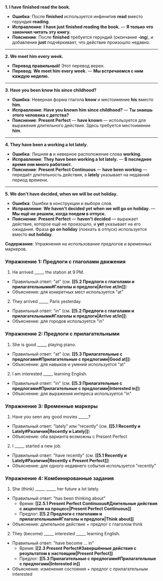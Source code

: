 **1. I have finished read the book.**

- **Ошибка**: После **finished** используется инфинитив **read** вместо герундия **reading**.
- **Исправление**: **I have just finished reading the book.** — **Я только что закончил читать эту книгу.**
- **Пояснение**: После **finished** требуется герундий (окончание **-ing**), и добавление **just** подчёркивает, что действие произошло недавно.

---

**2. We meet him every week.**

- **Перевод правильный!** Этот перевод верен.
- **Перевод**: **We meet him every week.** — **Мы встречаемся с ним каждую неделю.**

---

**3. Have you been know his since childhood?**

- **Ошибка**: Неверная форма глагола **know** и местоимение **his** вместо **him**.
- **Исправление**: **Have you known him since childhood?** — **Ты знаешь этого человека с детства?**
- **Пояснение**: **Present Perfect** — **have known** — используется для выражения длительного действия. Здесь требуется местоимение **him**.

---

**4. They have been a working a lot lately.**

- **Ошибка**: Лишняя **a** и неверное расположение слова **working**.
- **Исправление**: **They have been working a lot lately.** — **В последнее время они много работают.**
- **Пояснение**: **Present Perfect Continuous** — **have been working** — передаёт длительность действия, а **lately** указывает на недавний период времени.

---

**5. We don't have decided, when we will be out holiday.**

- **Ошибка**: Ошибки в конструкции и выборе слов.
- **Исправление**: **We haven't decided yet when we will go on holiday.** — **Мы ещё не решили, когда поедем в отпуск.**
- **Пояснение**: **Present Perfect** — **haven't decided** — выражает действие, которое ещё не произошло, и **yet** указывает на его ожидание. Фраза **go on holiday** (поехать в отпуск) используется вместо **out holiday**.

**Содержание**: Упражнения на использование предлогов и временных маркеров.

### Упражнение 1: Предлоги с глаголами движения

1. He arrived _____ the station at 9 PM.
  - Правильный ответ: "at" (см. **[[5.2 Предлоги с глаголами и прилагательными#Глаголы и предлоги|Arrive at/in]]**)
  - Объяснение: для конкретных мест используется "at"

2. They arrived _____ Paris yesterday.
  - Правильный ответ: "in" (см. **[[5.2 Предлоги с глаголами и прилагательными#Глаголы и предлоги|Arrive at/in]]**)
  - Объяснение: для городов используется "in"

### Упражнение 2: Предлоги с прилагательными

1. She is good _____ playing piano.
  - Правильный ответ: "at" (см. **[[5.3 Прилагательные с предлогами#Прилагательные с предлогами|Good at]]**)
  - Объяснение: для навыков и умений используется "at"

2. I am interested _____ learning English.
  - Правильный ответ: "in" (см. **[[5.3 Прилагательные с предлогами#Прилагательные с предлогами|Interested in]]**)
  - Объяснение: для выражения интереса используется "in"

### Упражнение 3: Временные маркеры

1. Have you seen any good movies _____?
  - Правильный ответ: "lately" или "recently" (см. **[[5.1 Recently и Lately#Различия|Recently и Lately]]**)
  - Объяснение: оба варианта возможны с Present Perfect

2. I _____ started a new job.
  - Правильный ответ: "have recently" (см. **[[5.1 Recently и Lately#Различия|Recently с Present Perfect]]**)
  - Объяснение: для одного недавнего события используется "recently"

### Упражнение 4: Комбинированные задания

1. She (think) _____ _____ her future a lot lately.
  - Правильный ответ: "has been thinking about"
    - Время: **[[2.5.1 Present Perfect Continuous#Длительные действия с акцентом на процесс|Present Perfect Continuous]]**
    - Предлог: **[[5.2 Предлоги с глаголами и прилагательными#Глаголы и предлоги|Think about]]**
  - Объяснение: длительное действие + предлог с глаголом think

2. They (become) _____ interested _____ learning English.
  - Правильный ответ: "have become ... in"
    - Время: **[[2.3 Present Perfect#Завершённые действия с результатом в настоящем|Present Perfect]]**
    - Предлог: **[[5.3 Прилагательные с предлогами#Прилагательные с предлогами|Interested in]]**
  - Объяснение: изменение состояния + предлог с прилагательным interested